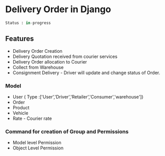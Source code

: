 # Delivery Order in Django

```python
Status : in-progress
```

## Features

* Delivery Order Creation
* Delivery Quotation received from courier services
* Delivery Order allocation to Courier
* Collect from Warehouse
* Consignment Delivery - Driver will update and change status of Order.

### Model

* User ( Type :['User','Driver','Retailer','Consumer','warehouse'])
* Order
* Product
* Vehicle
* Rate - Courier rate

### Command for creation of Group and Permissions

* Model level Permission
* Object Level Permission
